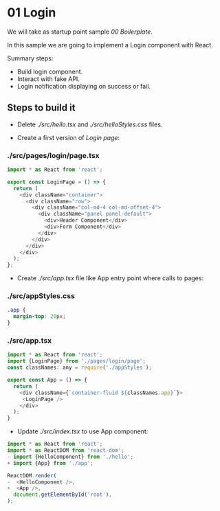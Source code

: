 # 01 Login

We will take as startup point sample _00 Boilerplate_.

In this sample we are going to implement a Login component with React.

Summary steps:

- Build login component.
- Interact with fake API.
- Login notification displaying on success or fail.

## Steps to build it

- Delete _./src/hello.tsx_ and _./src/helloStyles.css_ files.

- Create a first version of _Login page_:

### ./src/pages/login/page.tsx

```javascript
import * as React from 'react';

export const LoginPage = () => {
  return (
    <div className="container">
      <div className="row">
        <div className="col-md-4 col-md-offset-4">
          <div className="panel panel-default">
            <div>Header Component</div>
            <div>Form Component</div>
          </div>
        </div>
      </div>
    </div>
  );
};

```
- Create _./src/app.tsx_ file like App entry point where calls to pages:

### ./src/appStyles.css
```css
.app {
  margin-top: 20px;
}

```

### ./src/app.tsx
```javascript
import * as React from 'react';
import {LoginPage} from './pages/login/page';
const classNames: any = require('./appStyles');

export const App = () => {
  return (
    <div className={`container-fluid ${classNames.app}`}>
     <LoginPage />
    </div>
  );
}

```

- Update _./src/index.tsx_ to use App component:

```javascript
import * as React from 'react';
import * as ReactDOM from 'react-dom';
- import {HelloComponent} from './hello';
+ import {App} from './app';

ReactDOM.render(
-  <HelloComponent />,
+  <App />,
  document.getElementById('root'),
);

```
